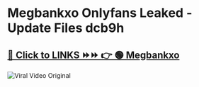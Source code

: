 
 # Megbankxo Onlyfans Leaked - Update Files dcb9h

## <h2><a href="https://clipsfans.com/Megbankxo&ref=git">🔗 Click to LINKS ⏩⏩ 👉 🟢 Megbankxo </a></h2>

<a href="https://clipsfans.com/Megbankxo&ref=git" rel="nofollow" data-target="animated-image.originalLink"><img src="https://i.ibb.co.com/xMMVF88/686577567.gif" alt="Viral Video Original" style="max-width: 100%; display: inline-block;" data-target="animated-image.originalImage"></a>

